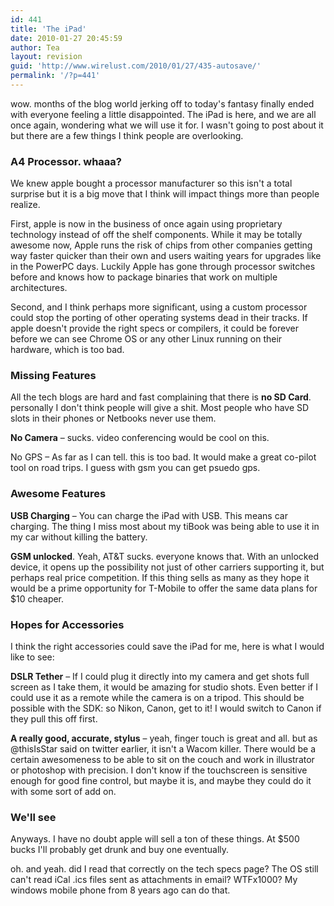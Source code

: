 ```yaml
---
id: 441
title: 'The iPad'
date: 2010-01-27 20:45:59
author: Tea
layout: revision
guid: 'http://www.wirelust.com/2010/01/27/435-autosave/'
permalink: '/?p=441'
---
```


wow. months of the blog world jerking off to today's fantasy finally ended with everyone feeling a little disappointed. The iPad is here, and we are all once again, wondering what we will use it for. I wasn't going to post about it but there are a few things I think people are overlooking.

### A4 Processor. whaaa?

We knew apple bought a processor manufacturer so this isn't a total surprise but it is a big move that I think will impact things more than people realize.

First, apple is now in the business of once again using proprietary technology instead of off the shelf components. While it may be totally awesome now, Apple runs the risk of chips from other companies getting way faster quicker than their own and users waiting years for upgrades like in the PowerPC days. Luckily Apple has gone through processor switches before and knows how to package binaries that work on multiple architectures.

Second, and I think perhaps more significant, using a custom processor could stop the porting of other operating systems dead in their tracks. If apple doesn't provide the right specs or compilers, it could be forever before we can see Chrome OS or any other Linux running on their hardware, which is too bad.

### Missing Features

All the tech blogs are hard and fast complaining that there is **no SD Card**. personally I don't think people will give a shit. Most people who have SD slots in their phones or Netbooks never use them.

**No Camera** – sucks. video conferencing would be cool on this.

No GPS – As far as I can tell. this is too bad. It would make a great co-pilot tool on road trips. I guess with gsm you can get psuedo gps.

### Awesome Features

**USB Charging** – You can charge the iPad with USB. This means car charging. The thing I miss most about my tiBook was being able to use it in my car without killing the battery.

**GSM unlocked**. Yeah, AT&amp;T sucks. everyone knows that. With an unlocked device, it opens up the possibility not just of other carriers supporting it, but perhaps real price competition. If this thing sells as many as they hope it would be a prime opportunity for T-Mobile to offer the same data plans for $10 cheaper.

### Hopes for Accessories

I think the right accessories could save the iPad for me, here is what I would like to see:

**DSLR Tether** – If I could plug it directly into my camera and get shots full screen as I take them, it would be amazing for studio shots. Even better if I could use it as a remote while the camera is on a tripod. This should be possible with the SDK: so Nikon, Canon, get to it! I would switch to Canon if they pull this off first.

**A really good, accurate, stylus** – yeah, finger touch is great and all. but as @thisIsStar said on twitter earlier, it isn't a Wacom killer. There would be a certain awesomeness to be able to sit on the couch and work in illustrator or photoshop with precision. I don't know if the touchscreen is sensitive enough for good fine control, but maybe it is, and maybe they could do it with some sort of add on.

### We'll see

Anyways. I have no doubt apple will sell a ton of these things. At $500 bucks I'll probably get drunk and buy one eventually.

oh. and yeah. did I read that correctly on the tech specs page? The OS still can't read iCal .ics files sent as attachments in email? WTFx1000? My windows mobile phone from 8 years ago can do that.